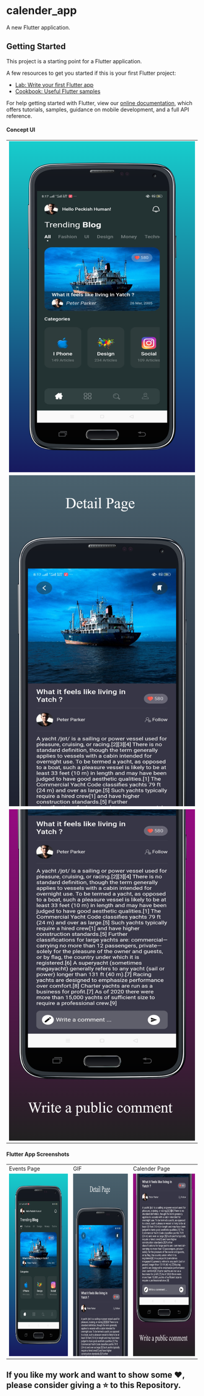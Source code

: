 # calender_app

A new Flutter application.

## Getting Started

This project is a starting point for a Flutter application.

A few resources to get you started if this is your first Flutter project:

- [Lab: Write your first Flutter app](https://flutter.dev/docs/get-started/codelab)
- [Cookbook: Useful Flutter samples](https://flutter.dev/docs/cookbook)

For help getting started with Flutter, view our
[online documentation](https://flutter.dev/docs), which offers tutorials,
samples, guidance on mobile development, and a full API reference.


#### Concept UI

<table>
  <tr><td><img src = "screenshots/screen_1.png"></td></tr>
  <tr><td><img src = "screenshots/screen_2.png"></td></tr>
  <tr><td><img src = "screenshots/screen_3.png"></td></tr>
 </table>

#### Flutter App Screenshots

<table>
  <tr>
    <td>Events Page</td>
     <td>GIF</td>
     <td>Calender Page</td>
  </tr>
  <tr>
    <td><img src="screenshots/screen_1.png" width=270 height=480></td>
    <td><img src="screenshots/screen_2.png" width=270 height=480></td>
    <td><img src="screenshots/screen_3.png" width=270 height=480></td>
  </tr>
 </table>

## If you like my work and want to show some ❤️, please consider giving a ⭐️ to this Repository.